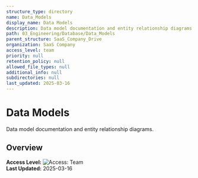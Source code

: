 ```yaml
---
structure_type: directory
name: Data_Models
display_name: Data Models
description: Data model documentation and entity relationship diagrams.
path: 03_Engineering/Database/Data_Models
parent_structure: SaaS_Company_Drive
organization: SaaS Company
access_level: team
priority: null
retention_policy: null
allowed_file_types: null
additional_info: null
subdirectories: null
last_updated: 2025-03-16
---
```


# Data Models

Data model documentation and entity relationship diagrams.

## Overview

**Access Level:** ![Access: Team](https://img.shields.io/badge/Access-Team-blue)  
**Last Updated:** 2025-03-16  
